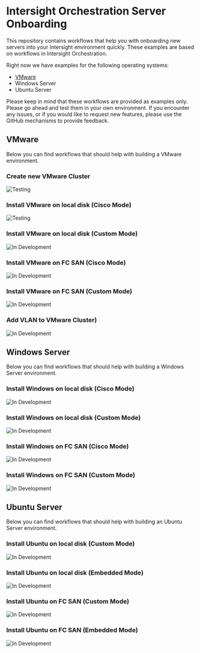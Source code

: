 # Intersight Orchestration Server Onboarding

This repository contains workflows that help you with onboarding new servers into your Intersight environment quickly. These examples are based on workflows in Intersight Orchestration.

Right now we have examples for the following operating systems:
* [VMware](#vmware)
* Windows Server
* Ubuntu Server

Please keep in mind that these workflows are provided as examples only. Please go ahead and test them in your own environment. If you encounter any issues, or if you would like to request new features, please use the GitHub mechanisms to provide feedback.

<!---
https://img.shields.io/badge/Status-Ready-green
-->

## VMware
Below you can find workflows that should help with building a VMware environment.

### Create new VMware Cluster
![Testing](https://img.shields.io/badge/Status-Testing-orange)

### Install VMware on local disk (Cisco Mode)
![Testing](https://img.shields.io/badge/Status-Testing-orange)

### Install VMware on local disk (Custom Mode)
![In Development](https://img.shields.io/badge/Status-In%20Development-red)

### Install VMware on FC SAN (Cisco Mode)
![In Development](https://img.shields.io/badge/Status-In%20Development-red)

### Install VMware on FC SAN (Custom Mode)
![In Development](https://img.shields.io/badge/Status-In%20Development-red)

### Add VLAN to VMware Cluster)
![In Development](https://img.shields.io/badge/Status-In%20Development-red)


## Windows Server
Below you can find workflows that should help with building a Windows Server environment.

### Install Windows on local disk (Cisco Mode)
![In Development](https://img.shields.io/badge/Status-In%20Development-red)

### Install Windows on local disk (Custom Mode)
![In Development](https://img.shields.io/badge/Status-In%20Development-red)

### Install Windows on FC SAN (Cisco Mode)
![In Development](https://img.shields.io/badge/Status-In%20Development-red)

### Install Windows on FC SAN (Custom Mode)
![In Development](https://img.shields.io/badge/Status-In%20Development-red)


## Ubuntu Server
Below you can find workflows that should help with building an Ubuntu Server environment.

### Install Ubuntu on local disk (Custom Mode)
![In Development](https://img.shields.io/badge/Status-In%20Development-red)

### Install Ubuntu on local disk (Embedded Mode)
![In Development](https://img.shields.io/badge/Status-In%20Development-red)

### Install Ubuntu on FC SAN (Custom Mode)
![In Development](https://img.shields.io/badge/Status-In%20Development-red)

### Install Ubuntu on FC SAN (Embedded Mode)
![In Development](https://img.shields.io/badge/Status-In%20Development-red)
